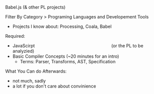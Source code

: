 Babel.js (& other PL projects)

Filter By Category > Programing Languages and Developement Tools
  - Projects I know about: Processing, Coala, Babel

Required:
  - JavaScirpt &nbsp;&nbsp;&nbsp;&nbsp;&nbsp;&nbsp;&nbsp;&nbsp;&nbsp;&nbsp;&nbsp;&nbsp;&nbsp;&nbsp;&nbsp;&nbsp;&nbsp;&nbsp;&nbsp;&nbsp;&nbsp;&nbsp;&nbsp;&nbsp;&nbsp;&nbsp;&nbsp;&nbsp;&nbsp;&nbsp;&nbsp;&nbsp;&nbsp;&nbsp;&nbsp;&nbsp;&nbsp;&nbsp;&nbsp;&nbsp;&nbsp;&nbsp;&nbsp;&nbsp;&nbsp;&nbsp;&nbsp;&nbsp;&nbsp;&nbsp;&nbsp;&nbsp;&nbsp;&nbsp;&nbsp;&nbsp;&nbsp;&nbsp;&nbsp;&nbsp; (or the PL to be analyzied)
  - Basic Compiler Concepts (~20 minutes for an intro)
      - Terms: Parser, Transforms, AST, Specification

What You Can do Afterwards:
  - not much, sadly
  - a lot if you don't care about convinience
  

